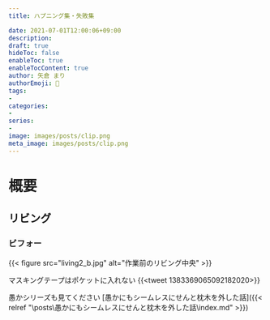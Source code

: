 ```yaml
---
title: ハプニング集・失敗集

date: 2021-07-01T12:00:06+09:00
description: 
draft: true
hideToc: false
enableToc: true
enableTocContent: true
author: 矢倉 まり
authorEmoji: 🦢
tags:
- 
categories:
- 
series:
- 
image: images/posts/clip.png
meta_image: images/posts/clip.png
---
```

# 概要

## リビング
### ビフォー
{{< figure src="living2_b.jpg" alt="作業前のリビング中央" >}}

マスキングテープはポケットに入れない
{{<tweet 1383369065092182020>}}


愚かシリーズも見てください
[愚かにもシームレスにせんと枕木を外した話]({{< relref "\posts\愚かにもシームレスにせんと枕木を外した話\index.md" >}}) 